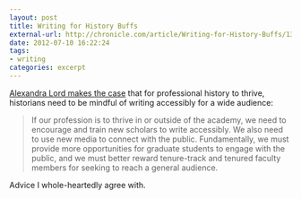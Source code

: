 ```yaml
---
layout: post
title: Writing for History Buffs
external-url: http://chronicle.com/article/Writing-for-History-Buffs/132755
date: 2012-07-10 16:22:24
tags:
- writing
categories: excerpt
---
```

[Alexandra Lord makes the case](http://chronicle.com/article/Writing-for-History-Buffs/132755) that for professional history to thrive, historians need to be mindful of writing accessibly for a wide audience:

> If our profession is to thrive in or outside of the academy, we need to encourage and train new scholars to write accessibly. We also need to use new media to connect with the public. Fundamentally, we must provide more opportunities for graduate students to engage with the public, and we must better reward tenure-track and tenured faculty members for seeking to reach a general audience.

Advice I whole-heartedly agree with.
